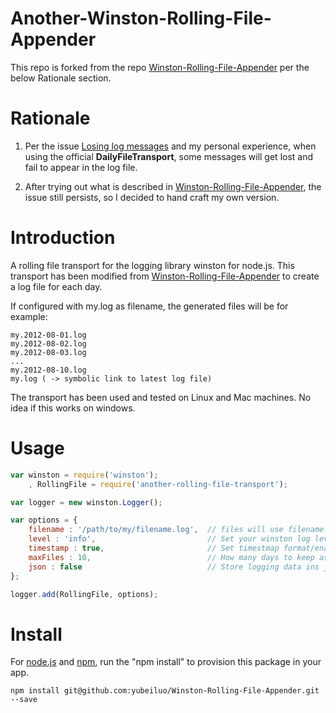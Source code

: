 Another-Winston-Rolling-File-Appender
=============================

This repo is forked from the repo [Winston-Rolling-File-Appender](https://github.com/mallocator/Winston-Rolling-File-Appender) per the below Rationale section.

# Rationale

1. Per the issue [Losing log messages](https://github.com/winstonjs/winston/issues/567) and my personal experience, when using the official **DailyFileTransport**, some messages will get lost and fail to appear in the log file.

2. After trying out what is described in  [Winston-Rolling-File-Appender](https://github.com/mallocator/Winston-Rolling-File-Appender), the issue still persists, so I decided to hand craft my own version.

# Introduction

A rolling file transport for the logging library winston for node.js.
This transport has been modified from [Winston-Rolling-File-Appender](https://github.com/mallocator/Winston-Rolling-File-Appender)  to create a log file for each day.

If configured with my.log as filename, the generated files will be for example:

	my.2012-08-01.log
	my.2012-08-02.log
	my.2012-08-03.log
	...
	my.2012-08-10.log
	my.log ( -> symbolic link to latest log file)

The transport has been used and tested on Linux and Mac machines. No idea if this works on windows.

# Usage

```javascript
var winston = require('winston');
	, RollingFile = require('another-rolling-file-transport');

var logger = new winston.Logger();

var options = {
	filename : '/path/to/my/filename.log',	// files will use filename.<date>.log for all files
	level : 'info',							// Set your winston log level, same as original file transport
	timestamp : true,						// Set timestmap format/enabled, Same ass original file transport
	maxFiles : 10,							// How many days to keep as back log
	json : false							// Store logging data ins json format
};

logger.add(RollingFile, options);
```

# Install

For [node.js](http://nodejs.org/) and [npm](https://npmjs.org), run the "npm install" to provision this package in your app.

	npm install git@github.com:yubeiluo/Winston-Rolling-File-Appender.git --save
